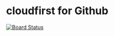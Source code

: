 # cloudfirst for Github
[![Board Status](https://dev.azure.com/kdevops500/b280c677-26a3-42f2-a4f2-c3e91524775d/bc2805f9-a160-4194-99a7-c69609db2e8b/_apis/work/boardbadge/856223d2-bf30-403c-b139-dc297ba7bef4?columnOptions=1)](https://dev.azure.com/kdevops500/b280c677-26a3-42f2-a4f2-c3e91524775d/_boards/board/t/bc2805f9-a160-4194-99a7-c69609db2e8b/Microsoft.RequirementCategory/)
